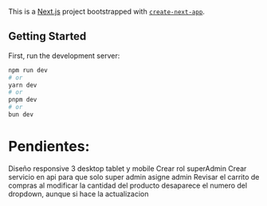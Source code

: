 This is a [Next.js](https://nextjs.org/) project bootstrapped with [`create-next-app`](https://github.com/vercel/next.js/tree/canary/packages/create-next-app).

## Getting Started

First, run the development server:

```bash
npm run dev
# or
yarn dev
# or
pnpm dev
# or
bun dev
```

# Pendientes:
Diseño responsive 3 desktop tablet y mobile
Crear rol superAdmin
Crear servicio en api para que solo super admin asigne admin
Revisar el carrito de compras al modificar la cantidad del producto desaparece el numero del dropdown, aunque si hace la actualizacion